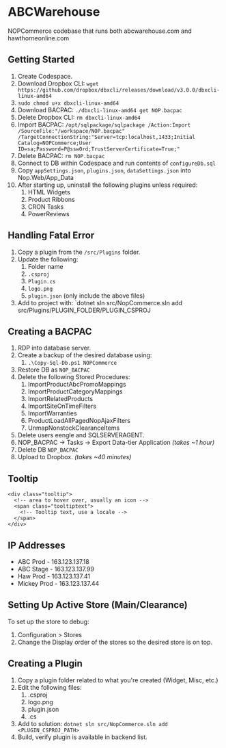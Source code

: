 ﻿# ABCWarehouse

NOPCommerce codebase that runs both abcwarehouse.com and hawthorneonline.com

## Getting Started

1. Create Codespace.
2. Download Dropbox CLI: `wget https://github.com/dropbox/dbxcli/releases/download/v3.0.0/dbxcli-linux-amd64`
3. `sudo chmod u+x dbxcli-linux-amd64`
4. Download BACPAC: `./dbxcli-linux-amd64 get NOP.bacpac`
5. Delete Dropbox CLI: `rm dbxcli-linux-amd64`
6. Import BACPAC: `/opt/sqlpackage/sqlpackage /Action:Import /SourceFile:"/workspace/NOP.bacpac" /TargetConnectionString:"Server=tcp:localhost,1433;Initial Catalog=NOPCommerce;User ID=sa;Password=P@ssw0rd;TrustServerCertificate=True;"`
7. Delete BACPAC: `rm NOP.bacpac`
8. Connect to DB within Codespace and run contents of `configureDb.sql`
9. Copy `appSettings.json`, `plugins.json`, `dataSettings.json` into Nop.Web/App_Data
10. After starting up, uninstall the following plugins unless required:
    1. HTML Widgets
    1. Product Ribbons
    1. CRON Tasks
    1. PowerReviews

## Handling Fatal Error

1. Copy a plugin from the `/src/Plugins` folder.
2. Update the following:
   1. Folder name
   2. `.csproj`
   3. `Plugin.cs`
   4. `logo.png`
   5. `plugin.json` (only include the above files)
3. Add to project with: `dotnet sln src/NopCommerce.sln add src/Plugins/PLUGIN_FOLDER/PLUGIN_CSPROJ

## Creating a BACPAC

1. RDP into database server.
2. Create a backup of the desired database using:
   1. `.\Copy-Sql-Db.ps1 NOPCommerce`
3. Restore DB as `NOP_BACPAC`
4. Delete the following Stored Procedures:
   1. ImportProductAbcPromoMappings
   2. ImportProductCategoryMappings
   3. ImportRelatedProducts
   4. ImportSiteOnTimeFilters
   5. ImportWarranties
   6. ProductLoadAllPagedNopAjaxFilters
   7. UnmapNonstockClearanceItems
5. Delete users eengle and SQLSERVERAGENT.
6. NOP_BACPAC -> Tasks -> Export Data-tier Application *(takes ~1 hour)*
7. Delete DB `NOP_BACPAC`
8. Upload to Dropbox. *(takes ~40 minutes)*

## Tooltip

```
<div class="tooltip">
  <!-- area to hover over, usually an icon -->
  <span class="tooltiptext">
    <!-- Tooltip text, use a locale -->
  </span>
</div> 
```

## IP Addresses

* ABC Prod - 163.123.137.18
* ABC Stage - 163.123.137.99
* Haw Prod - 163.123.137.41
* Mickey Prod - 163.123.137.44

## Setting Up Active Store (Main/Clearance)

To set up the store to debug:

1. Configuration > Stores
2. Change the Display order of the stores so the desired store is on top.

## Creating a Plugin

1. Copy a plugin folder related to what you're created (Widget, Misc, etc.)
2. Edit the following files:
   1. .csproj
   2. logo.png
   3. plugin.json
   4. .cs
3. Add to solution: `dotnet sln src/NopCommerce.sln add <PLUGIN_CSPROJ_PATH>`
4. Build, verify plugin is available in backend list.